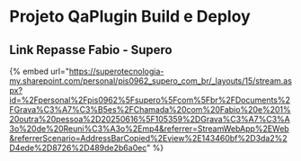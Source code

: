 # Projeto QaPlugin Build e Deploy

## Link Repasse Fabio - Supero

{% embed url="https://superotecnologia-my.sharepoint.com/personal/pis0962_supero_com_br/_layouts/15/stream.aspx?id=%2Fpersonal%2Fpis0962%5Fsupero%5Fcom%5Fbr%2FDocuments%2FGrava%C3%A7%C3%B5es%2FChamada%20com%20Fabio%20e%201%20outra%20pessoa%2D20250616%5F105359%2DGrava%C3%A7%C3%A3o%20de%20Reuni%C3%A3o%2Emp4&referrer=StreamWebApp%2EWeb&referrerScenario=AddressBarCopied%2Eview%2E143460bf%2D3da2%2D4ede%2D8726%2D489de2b6a0ec" %}
